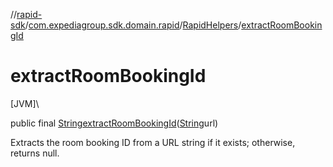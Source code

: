 //[rapid-sdk](../../../index.md)/[com.expediagroup.sdk.domain.rapid](../index.md)/[RapidHelpers](index.md)/[extractRoomBookingId](extract-room-booking-id.md)

# extractRoomBookingId

[JVM]\

public final [String](https://docs.oracle.com/javase/8/docs/api/java/lang/String.html)[extractRoomBookingId](extract-room-booking-id.md)([String](https://docs.oracle.com/javase/8/docs/api/java/lang/String.html)url)

Extracts the room booking ID from a URL string if it exists; otherwise, returns null.
